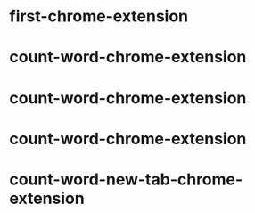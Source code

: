 # first-chrome-extension
# count-word-chrome-extension
# count-word-chrome-extension
# count-word-chrome-extension
# count-word-new-tab-chrome-extension

